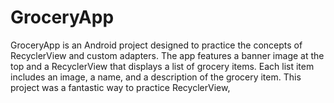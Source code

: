 # GroceryApp
GroceryApp is an Android project designed to practice the concepts of RecyclerView and custom adapters. The app features a banner image at the top and a RecyclerView that displays a list of grocery items. Each list item includes an image, a name, and a description of the grocery item. This project was a fantastic way to practice RecyclerView, 
